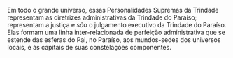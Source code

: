 ﻿Em todo o grande universo, essas Personalidades Supremas da Trindade representam as diretrizes administrativas da Trindade do Paraíso; representam a justiça e <I>são</I> o julgamento executivo da Trindade do Paraíso. Elas formam uma linha inter-relacionada de perfeição administrativa que se estende das esferas do Pai, no Paraíso, aos mundos-sedes dos universos locais, e às capitais de suas constelações componentes.